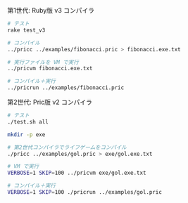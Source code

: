 第1世代: Ruby版 v3 コンパイラ

```sh
# テスト
rake test_v3
```

```sh
# コンパイル
../pricc ../examples/fibonacci.pric > fibonacci.exe.txt

# 実行ファイルを VM で実行
../pricvm fibonacci.exe.txt

# コンパイル＋実行
../pricrun ../examples/fibonacci.pric
```

第2世代: Pric版 v2 コンパイラ

```sh
# テスト
./test.sh all
```

```sh
mkdir -p exe

# 第2世代コンパイラでライフゲームをコンパイル
./pricc ../examples/gol.pric > exe/gol.exe.txt

# VM で実行
VERBOSE=1 SKIP=100 ../pricvm exe/gol.exe.txt

# コンパイル＋実行
VERBOSE=1 SKIP=100 ./pricrun ../examples/gol.pric
```
